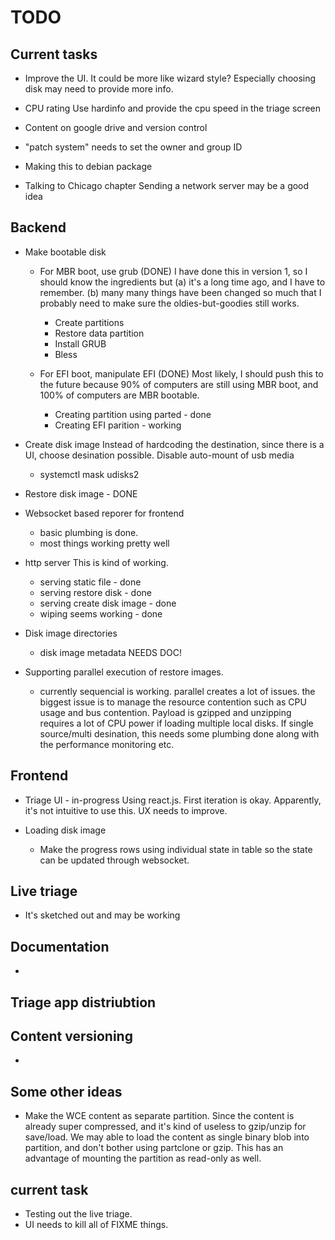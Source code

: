 # TODO

## Current tasks

 - Improve the UI.
It could be more like wizard style? Especially choosing disk may need to provide more info.

 - CPU rating
Use hardinfo and provide the cpu speed in the triage screen

 - Content on google drive and version control
 
 - "patch system" needs to set the owner and group ID
 
 - Making this to debian package

 - Talking to Chicago chapter
Sending a network server may be a good idea

## Backend

 - Make bootable disk
   - For MBR boot, use grub (DONE)
     I have done this in version 1, so I should know the ingredients
     but (a) it's a long time ago, and I have to remember. (b) many
     many things have been changed so much that I probably need to
     make sure the oldies-but-goodies still works.
     - Create partitions
     - Restore data partition
     - Install GRUB
     - Bless
     
   - For EFI boot, manipulate EFI (DONE)
     Most likely, I should push this to the future because
     90% of computers are still using MBR boot, and 100% of
     computers are MBR bootable.
     - Creating partition using parted - done
     - Creating EFI parition - working

 - Create disk image
   Instead of hardcoding the destination, since there is a UI,
   choose desination possible.
   Disable auto-mount of usb media
   - systemctl mask udisks2

 - Restore disk image - DONE

 - Websocket based reporer for frontend
   - basic plumbing is done. 
   - most things working pretty well

 - http server 
   This is kind of working.
   - serving static file - done
   - serving restore disk - done
   - serving create disk image - done
   - wiping seems working - done
   
 - Disk image directories
   - disk image metadata NEEDS DOC!

 - Supporting parallel execution of restore images.
   - currently sequencial is working. parallel creates a lot of issues. the biggest issue is to manage the resource contention such as CPU usage and bus contention. Payload is gzipped and unzipping requires a lot of CPU power if loading multiple local disks. If single source/multi desination, this needs some plumbing done along with the performance monitoring etc.
   
   
## Frontend
 - Triage UI - in-progress
   Using react.js. First iteration is okay.
   Apparently, it's not intuitive to use this. UX needs to improve.

 - Loading disk image
   - Make the progress rows using individual state in table so the
     state can be updated through websocket.

## Live triage
 - It's sketched out and may be working
 
## Documentation
 - 
 
## Triage app distriubtion


## Content versioning
 - 


## Some other ideas
 - Make the WCE content as separate partition. Since the content is already super compressed, and it's kind of useless to gzip/unzip for save/load. We may able to load the content as single binary blob into partition, and don't bother using partclone or gzip. This has an advantage of mounting the partition as read-only as well. 

## current task

 - Testing out the live triage.
 - UI needs to kill all of FIXME things.
 
